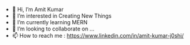 - 👋 Hi, I’m Amit Kumar
- 👀 I’m interested in Creating New Things
- 🌱 I’m currently learning MERN
- 💞️ I’m looking to collaborate on ...
- 📫 How to reach me : https://www.linkedin.com/in/amit-kumar-j0shi/


<!---
joshi-amit-kumar/joshi-amit-kumar is a ✨ special ✨ repository because its `README.md` (this file) appears on your GitHub profile.
You can click the Preview link to take a look at your changes.
--->
